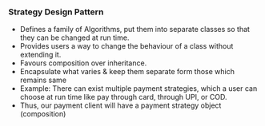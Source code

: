 ### Strategy Design Pattern
- Defines a family of Algorithms, put them into  separate classes so that they can be changed at run time.
- Provides users a way to change the behaviour of a class without extending it.
- Favours composition over inheritance.
- Encapsulate what varies & keep them separate form those which remains same
- Example: There can exist multiple payment strategies, which a user can choose at run time like pay through card, through UPI, or COD.
- Thus, our payment client will have a payment strategy object (composition) 
